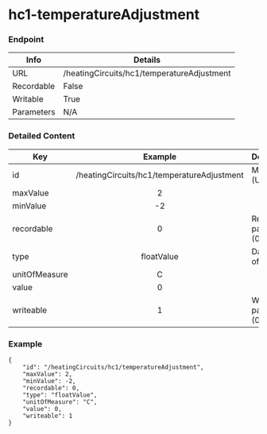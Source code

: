 # hc1-temperatureAdjustment



### Endpoint

| Info  | Details |
| ------------- | ------------- |
| URL   | /heatingCircuits/hc1/temperatureAdjustment   |
| Recordable   | False   |
| Writable   | True   |
| Parameters  | N/A |

### Detailed Content

|  Key  | Example | Description |
| ------------- | :------: | ------------------------------ |
|  id | /heatingCircuits/hc1/temperatureAdjustment | Message ID (URL) |
|  maxValue | 2 |  |
|  minValue | -2 |  |
|  recordable | 0 | Recordable parameter (0=No) |
|  type | floatValue | Data type of value |
|  unitOfMeasure | C |  |
|  value | 0 |  |
|  writeable | 1 | Writable parameter (0=No) |



### Example
```
{
    "id": "/heatingCircuits/hc1/temperatureAdjustment",
    "maxValue": 2,
    "minValue": -2,
    "recordable": 0,
    "type": "floatValue",
    "unitOfMeasure": "C",
    "value": 0,
    "writeable": 1
}
```
